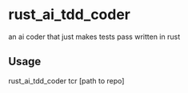 # rust_ai_tdd_coder
an ai coder that just makes tests pass written in rust

## Usage
rust_ai_tdd_coder tcr [path to repo]